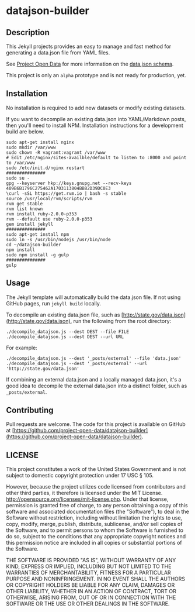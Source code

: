 datajson-builder
================

## Description

This Jekyll projects provides an easy to manage and fast method for generating a data.json file from YAML files.  

See [Project Open Data](https://project-open-data.cio.gov/) for more information on the [data.json schema](https://project-open-data.cio.gov/v1.1/schema/).

This project is only an `alpha` prototype and is not ready for production, yet.

## Installation

No installation is required to add new datasets or modify existing datasets.

If you want to decompile an existing data.json into YAML/Markdown posts, then you'll need to install NPM.  Installation instructions for a development build are below.

```
sudo apt-get install nginx
sudo mkdir /var/www
sudo chown -R vagrant:vagrant /var/www
# Edit /etc/nginx/sites-availble/default to listen to :8000 and point to /var/www
sudo /etc/init.d/nginx restart
###############
sudo su -
gpg --keyserver hkp://keys.gnupg.net --recv-keys 409B6B1796C275462A1703113804BB82D39DC0E3
\curl -sSL https://get.rvm.io | bash -s stable
source /usr/local/rvm/scripts/rvm
rvm get stable
rvm list known
rvm install ruby-2.0.0-p353
rvm --default use ruby-2.0.0-p353
gem install jekyll
###############
sudo apt-get install npm
sudo ln -s /usr/bin/nodejs /usr/bin/node
cd ~/datajson-builder
npm install
sudo npm install -g gulp
###############
gulp
```

## Usage

The Jekyll template will automatically build the data.json file.  If not using GitHub pages, run `jekyll build` locally.

To decompile an existing data.json file, such as [http://state.gov/data.json](http://state.gov/data.json), run the following from the root directory:

```Shell
./decompile_datajson.js --dest DEST --file FILE
./decompile_datajson.js --dest DEST --url URL
```

For example:

```Shell
./decompile_datajson.js --dest '_posts/external' --file 'data.json'
./decompile_datajson.js --dest '_posts/external' --url 'http://state.gov/data.json'
```

If combining an external data.json and a locally managed data.json, it's a good idea to decompile the external data.json into a distinct folder, such as `_posts/external`.

## Contributing

Pull requests are welcome.  The code for this project is available on GitHub at [https://github.com/project-open-data/datajson-builder](https://github.com/project-open-data/datajson-builder).

## LICENSE

This project constitutes a work of the United States Government and is not subject to domestic copyright protection under 17 USC § 105.

However, because the project utilizes code licensed from contributors and other third parties, it therefore is licensed under the MIT License. http://opensource.org/licenses/mit-license.php. Under that license, permission is granted free of charge, to any person obtaining a copy of this software and associated documentation files (the "Software"), to deal in the Software without restriction, including without limitation the rights to use, copy, modify, merge, publish, distribute, sublicense, and/or sell copies of the Software, and to permit persons to whom the Software is furnished to do so, subject to the conditions that any appropriate copyright notices and this permission notice are included in all copies or substantial portions of the Software.

THE SOFTWARE IS PROVIDED "AS IS", WITHOUT WARRANTY OF ANY KIND, EXPRESS OR IMPLIED, INCLUDING BUT NOT LIMITED TO THE WARRANTIES OF MERCHANTABILITY, FITNESS FOR A PARTICULAR PURPOSE AND NONINFRINGEMENT. IN NO EVENT SHALL THE AUTHORS OR COPYRIGHT HOLDERS BE LIABLE FOR ANY CLAIM, DAMAGES OR OTHER LIABILITY, WHETHER IN AN ACTION OF CONTRACT, TORT OR OTHERWISE, ARISING FROM, OUT OF OR IN CONNECTION WITH THE SOFTWARE OR THE USE OR OTHER DEALINGS IN THE SOFTWARE.


